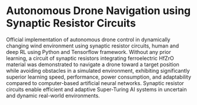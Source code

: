 # Autonomous Drone Navigation using Synaptic Resistor Circuits
Official implementation of autonomous drone control in dynamically changing wind environment using synaptic resistor circuits, human and deep RL using Python and Tensorflow framework. Without any prior learning, a circuit of synaptic resistors integrating ferroelectric HfZrO material was demonstrated to navigate a drone toward a target position while avoiding obstacles in a simulated environment, exhibiting significantly superior learning speed, performance, power consumption, and adaptability compared to computer-based artificial neural networks. Synaptic resistor circuits enable efficient and adaptive Super-Turing AI systems in uncertain and dynamic real-world environments.
